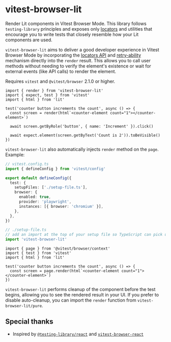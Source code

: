 # vitest-browser-lit

Render Lit components in Vitest Browser Mode. This library follows `testing-library` principles and exposes only [locators](https://vitest.dev/guide/browser/locators) and utilities that encourage you to write tests that closely resemble how your Lit components are used.

`vitest-browser-lit` aims to deliver a good developer experience in Vitest Browser Mode by incorporating the [locators API](https://vitest.dev/guide/browser/locators.html) and [retry-ability](https://vitest.dev/guide/browser/assertion-api.html) mechanism directly into the `render` result. This allows you to call user methods without needing to verify the element's existence or wait for external events (like API calls) to render the element.

Requires `vitest` and `@vitest/browser` 2.1.0 or higher.

```tsx
import { render } from 'vitest-browser-lit'
import { expect, test } from 'vitest'
import { html } from 'lit'

test('counter button increments the count', async () => {
  const screen = render(html`<counter-element count="1"></counter-element>`)

  await screen.getByRole('button', { name: 'Increment' }).click()

  await expect.element(screen.getByText('Count is 2')).toBeVisible()
})
```

`vitest-browser-lit` also automatically injects `render` method on the `page`. Example:

```ts
// vitest.config.ts
import { defineConfig } from 'vitest/config'

export default defineConfig({
  test: {
    setupFiles: ['./setup-file.ts'],
    browser: {
      enabled: true,
      provider: 'playwright',
      instances: [{ browser: 'chromium' }],
    },
  },
})

// ./setup-file.ts
// add an import at the top of your setup file so TypeScript can pick up types
import 'vitest-browser-lit'
```

```tsx
import { page } from '@vitest/browser/context'
import { test } from 'vitest'
import { html } from 'lit'

test('counter button increments the count', async () => {
  const screen = page.render(html`<counter-element count="1"></counter-element>`)
})
```

`vitest-browser-lit` performs cleanup of the component before the test begins, allowing you to see the rendered result in your UI. If you prefer to disable auto-cleanup, you can import the `render` function from `vitest-browser-lit/pure`.

## Special thanks

- Inspired by [`@testing-library/react`](https://github.com/testing-library/react-testing-library) and [`vitest-browser-react`](https://github.com/vitest-dev/vitest-browser-react)
